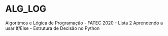# ALG_LOG
Algoritmos e Lógica de Programação - FATEC 2020 - Lista 2
Aprendendo a usar If/Else - Estrutura de Decisão no Python
